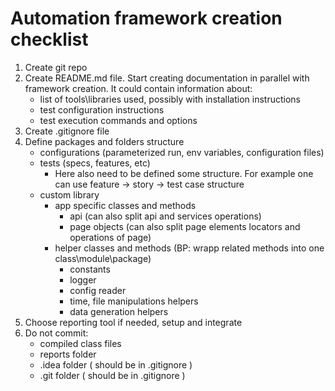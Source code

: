 # Automation framework creation checklist

1. Create git repo
2. Create README.md file. Start creating documentation in parallel with framework creation. It could contain information about:
    * list of tools\libraries used, possibly with installation instructions
    * test configuration instructions
    * test execution commands and options
3. Create .gitignore file
4. Define packages and folders structure
    * configurations (parameterized run, env variables, configuration files)
    * tests (specs, features, etc)
        * Here also need to be defined some structure. For example one can use feature -> story -> test case structure
    * custom library
        * app specific classes and methods 
            * api (can also split api and services operations)
            * page objects (can also split page elements locators and operations of page)
        * helper classes and methods (BP: wrapp related methods into one class\module\package)
            * constants
            * logger
            * config reader
            * time, file manipulations helpers
            * data generation helpers
5. Сhoose reporting tool if needed, setup and integrate 
6. Do not commit: 
    * compiled class files
    * reports folder
    * .idea folder ( should be in .gitignore )
    * .git folder  ( should be in .gitignore )